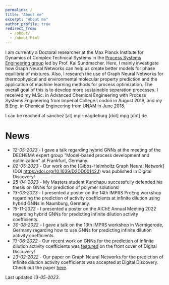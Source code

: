 ```yaml
---
permalink: /
title: "About me"
excerpt: "About me"
author_profile: true
redirect_from: 
  - /about/
  - /about.html
---
```


I am currently a Doctoral researcher at the Max Planck Institute for Dynamics of Complex Technical Systems in the [Process Systems Engineering group](https://www.mpi-magdeburg.mpg.de/pse) led by Prof. Kai Sundmacher. Here, I mainly investigate how Graph Neural Networks can help us create better models for phase equilibria of mixtures. Also, I research the use of Graph Neural Networks for thermophysical and environmental molecular property prediction and the application of machine learning methods for process optimization. The overall goal of this is to develop more sustainable separation processes. I received my M.Sc. in Advanced Chemical Engineering with Process Systems Engineering from Imperial College London in August 2019, and my B.Eng. in Chemical Engineering from UNAM in June 2018.

I can be reached at sanchez [at] mpi-magdeburg [dot] mpg [dot] de.

# News
* *12-05-2023* - I gave a talk regarding hybrid GNNs at the meeting of the DECHEMA expert group "Model-based process development and optimization" at Frankfurt, Germany.
* *02-05-2023* - Our work on the [Gibbs-Helmholtz Graph Neural Network](DOI	https://doi.org/10.1039/D2DD00142J) was published in Digital Discovery!
* *25-04-2023* - My Masters student Kunchapu successfully defended his thesis on GNNs for prediction of polymer solutions!
* *13-03-2023* - I presented a poster on the 14th IMPRS ProEng workshop regarding the prediction of activity coefficients at infinite dilution using hybrid GNNs in Naumburg, Germany.
* *15-11-2022* - I presented a poster on the AIChE Annual Meeting 2022 regarding hybrid GNNs for predicting infinite dilution activity coefficients.
* *30-08-2022* - I gave a talk on the 13th IMPRS workshop in Wernigerode, Germany regarding how to use GNNs for predicting infinite dilution activity coefficients. 
* *13-06-2022* - Our recent work on GNNs for the prediction of infinite dilution activity coefficients was [featured](https://pubs.rsc.org/en/content/articlepdf/2022/dd/d2dd90010f?page=search) on the front cover of Digital Discovery!
* *23-02-2022* - Our paper on Graph Neural Networks for the prediction of infinite dilution activity coefficients was accepted at Digital Discovery. Check out the paper [here](https://doi.org/10.1039/D1DD00037C).

Last updated *13-05-2023*.


